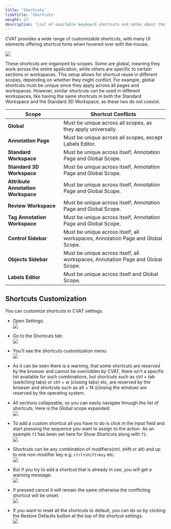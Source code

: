 ```yaml
---
title: 'Shortcuts'
linkTitle: 'Shortcuts'
weight: 23
description: 'List of available keyboard shortcuts and notes about their customization.'
---
```


CVAT provides a wide range of customizable shortcuts, with many UI elements offering shortcut hints when hovered over with the mouse.

![](/images/image075.jpg)

These shortcuts are organized by scopes. Some are global, meaning they work across the entire application, while others are specific to certain sections or workspaces. This setup allows for shortcut reuse in different scopes, depending on whether they might conflict. For example, global shortcuts must be unique since they apply across all pages and workspaces. However, similar shortcuts can be used in different workspaces, like having the same shortcuts in both the Standard Workspace and the Standard 3D Workspace, as these two do not coexist.

| **Scope**                        | **Shortcut Conflicts**                                                                       |
|----------------------------------|----------------------------------------------------------------------------------------------|
| **Global**                       | Must be unique across all scopes, as they apply universally.                                 |
| **Annotation Page**              | Must be unique across all scopes, except Labels Editor.                                      |
| **Standard Workspace**           | Must be unique across itself, Annotation Page and Global Scope.                              |
| **Standard 3D Workspace**        | Must be unique across itself, Annotation Page and Global Scope.                              |
| **Attribute Annotation Workspace** | Must be unique across itself, Annotation Page and Global Scope.                            |
| **Review Workspace**             | Must be unique across itself, Annotation Page and Global Scope.                              |
| **Tag Annotation Workspace**     | Must be unique across itself, Annotation Page and Global Scope.                              |
| **Control Sidebar**              | Must be unique across itself, all workspaces, Annotation Page and Global Scope.              |
| **Objects Sidebar**              | Must be unique across itself, all workspaces, Annotation Page and Global Scope.              |
| **Labels Editor**                | Must be unique across itself and Global Scope.                                               |

## Shortcuts Customization

You can customize shortcuts in CVAT settings.

- Open Settings:\
![](/images/shortcuts01.png)

- Go to the Shortcuts tab:\
![](/images/shortcuts02.png)

- You'll see the shortcuts customization menu:\
![](/images/shortcuts03.png)

- As it can be seen there is a warning, that some shortcuts are reserved by the browser and cannot be overridden by CVAT, there isn't a specific list available for such combinations, but shortcuts such as ctrl + tab (switching tabs) or ctrl + w (closing tabs) etc, are reserved by the browser and shortcuts such as alt + f4 (closing the window) are reserved by the operating system.

- All sections collapsable, so you can easily navigate through the list of shortcuts. Here is the Global scope expanded:\
![](/images/shortcuts04.png)

- To add a custom shortcut all you have to do is click in the input field and start pressing the sequence you want to assign to the action. As an example `f3` has been set here for Show Shortcuts along with `f1`:\
![](/images/shortcuts05.png)

- Shortcuts can be any combination of modifiers(ctrl, shift or alt) and up to one non-modifier key e.g. `ctrl+shift+key` etc.\
![](/images/shortcuts06.png)

- But if you try to add a shortcut that is already in use, you will get a warning message:\
![](/images/shortcuts07.png)

- If pressed cancel it will remain the same otherwise the conflicting shortcut will be unset.\
![](/images/shortcuts08.png)

- If you want to reset all the shortcuts to default, you can do so by clicking the Restore Defaults button at the top of the shortcut settings.\
![](/images/shortcuts09.png)
